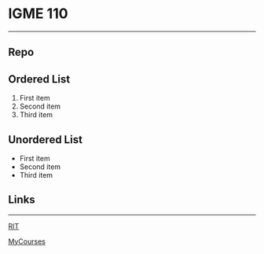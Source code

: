 # IGME 110

---

## Repo

## Ordered List
1. First item
2. Second item
3. Third item

## Unordered List
- First item
- Second item
- Third item

## Links
---
[RIT](https://www.rit.edu)

[MyCourses](https://www.mycourses.rit.edu)
